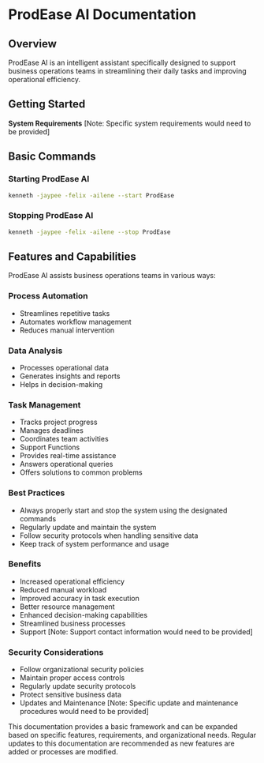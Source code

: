 # ProdEase AI Documentation

## Overview
ProdEase AI is an intelligent assistant specifically designed to support business operations teams in streamlining their daily tasks and improving operational efficiency.

## Getting Started
**System Requirements**
[Note: Specific system requirements would need to be provided]

## Basic Commands
### Starting ProdEase AI
```bash
kenneth -jaypee -felix -ailene --start ProdEase
```

### Stopping ProdEase AI
```bash
kenneth -jaypee -felix -ailene --stop ProdEase
```

## Features and Capabilities
ProdEase AI assists business operations teams in various ways:

### Process Automation
- Streamlines repetitive tasks
- Automates workflow management
- Reduces manual intervention

### Data Analysis
- Processes operational data
- Generates insights and reports
- Helps in decision-making

### Task Management
- Tracks project progress
- Manages deadlines
- Coordinates team activities
- Support Functions
- Provides real-time assistance
- Answers operational queries
- Offers solutions to common problems

### Best Practices
- Always properly start and stop the system using the designated commands
- Regularly update and maintain the system
- Follow security protocols when handling sensitive data
- Keep track of system performance and usage

### Benefits
- Increased operational efficiency
- Reduced manual workload
- Improved accuracy in task execution
- Better resource management
- Enhanced decision-making capabilities
- Streamlined business processes
- Support
[Note: Support contact information would need to be provided]

### Security Considerations
- Follow organizational security policies
- Maintain proper access controls
- Regularly update security protocols
- Protect sensitive business data
- Updates and Maintenance
[Note: Specific update and maintenance procedures would need to be provided]

This documentation provides a basic framework and can be expanded based on specific features, requirements, and organizational needs. Regular updates to this documentation are recommended as new features are added or processes are modified.

